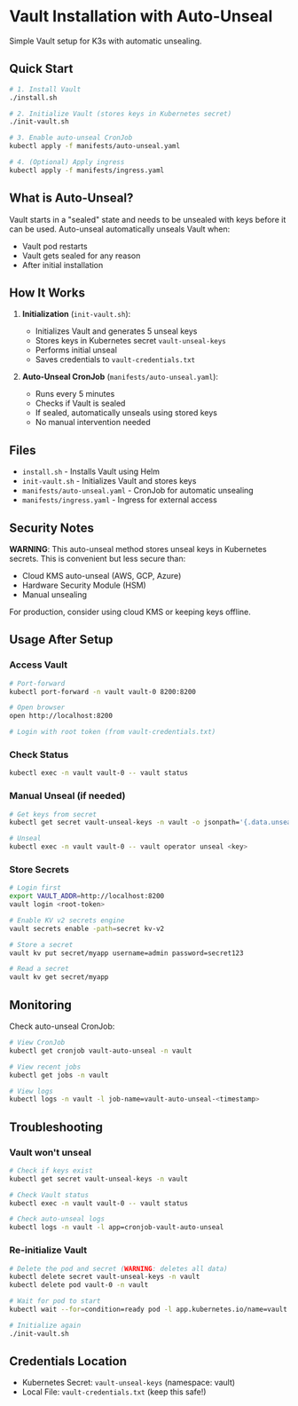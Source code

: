 # Vault Installation with Auto-Unseal

Simple Vault setup for K3s with automatic unsealing.

## Quick Start

```bash
# 1. Install Vault
./install.sh

# 2. Initialize Vault (stores keys in Kubernetes secret)
./init-vault.sh

# 3. Enable auto-unseal CronJob
kubectl apply -f manifests/auto-unseal.yaml

# 4. (Optional) Apply ingress
kubectl apply -f manifests/ingress.yaml
```

## What is Auto-Unseal?

Vault starts in a "sealed" state and needs to be unsealed with keys before it can be used. Auto-unseal automatically unseals Vault when:
- Vault pod restarts
- Vault gets sealed for any reason
- After initial installation

## How It Works

1. **Initialization** (`init-vault.sh`):
   - Initializes Vault and generates 5 unseal keys
   - Stores keys in Kubernetes secret `vault-unseal-keys`
   - Performs initial unseal
   - Saves credentials to `vault-credentials.txt`

2. **Auto-Unseal CronJob** (`manifests/auto-unseal.yaml`):
   - Runs every 5 minutes
   - Checks if Vault is sealed
   - If sealed, automatically unseals using stored keys
   - No manual intervention needed

## Files

- `install.sh` - Installs Vault using Helm
- `init-vault.sh` - Initializes Vault and stores keys
- `manifests/auto-unseal.yaml` - CronJob for automatic unsealing
- `manifests/ingress.yaml` - Ingress for external access

## Security Notes

**WARNING**: This auto-unseal method stores unseal keys in Kubernetes secrets. This is convenient but less secure than:
- Cloud KMS auto-unseal (AWS, GCP, Azure)
- Hardware Security Module (HSM)
- Manual unsealing

For production, consider using cloud KMS or keeping keys offline.

## Usage After Setup

### Access Vault

```bash
# Port-forward
kubectl port-forward -n vault vault-0 8200:8200

# Open browser
open http://localhost:8200

# Login with root token (from vault-credentials.txt)
```

### Check Status

```bash
kubectl exec -n vault vault-0 -- vault status
```

### Manual Unseal (if needed)

```bash
# Get keys from secret
kubectl get secret vault-unseal-keys -n vault -o jsonpath='{.data.unseal-key-1}' | base64 -d

# Unseal
kubectl exec -n vault vault-0 -- vault operator unseal <key>
```

### Store Secrets

```bash
# Login first
export VAULT_ADDR=http://localhost:8200
vault login <root-token>

# Enable KV v2 secrets engine
vault secrets enable -path=secret kv-v2

# Store a secret
vault kv put secret/myapp username=admin password=secret123

# Read a secret
vault kv get secret/myapp
```

## Monitoring

Check auto-unseal CronJob:

```bash
# View CronJob
kubectl get cronjob vault-auto-unseal -n vault

# View recent jobs
kubectl get jobs -n vault

# View logs
kubectl logs -n vault -l job-name=vault-auto-unseal-<timestamp>
```

## Troubleshooting

### Vault won't unseal

```bash
# Check if keys exist
kubectl get secret vault-unseal-keys -n vault

# Check Vault status
kubectl exec -n vault vault-0 -- vault status

# Check auto-unseal logs
kubectl logs -n vault -l app=cronjob-vault-auto-unseal
```

### Re-initialize Vault

```bash
# Delete the pod and secret (WARNING: deletes all data)
kubectl delete secret vault-unseal-keys -n vault
kubectl delete pod vault-0 -n vault

# Wait for pod to start
kubectl wait --for=condition=ready pod -l app.kubernetes.io/name=vault -n vault

# Initialize again
./init-vault.sh
```

## Credentials Location

- Kubernetes Secret: `vault-unseal-keys` (namespace: vault)
- Local File: `vault-credentials.txt` (keep this safe!)
